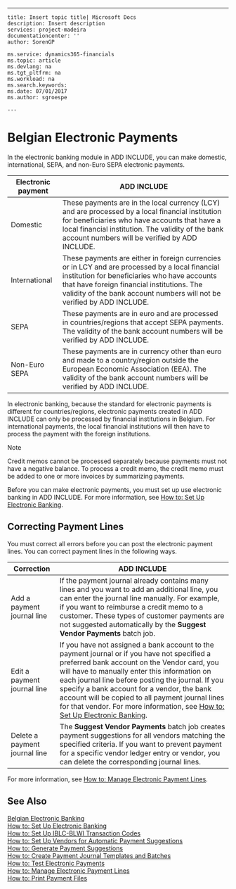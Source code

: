 ---
    title: Insert topic title| Microsoft Docs
    description: Insert description
    services: project-madeira
    documentationcenter: ''
    author: SorenGP

    ms.service: dynamics365-financials
    ms.topic: article
    ms.devlang: na
    ms.tgt_pltfrm: na
    ms.workload: na
    ms.search.keywords:
    ms.date: 07/01/2017
    ms.author: sgroespe

    ---
# Belgian Electronic Payments
In the electronic banking module in ADD INCLUDE<!--[!INCLUDE[nav_current_short](../../BusinessFunctionality/IntegratingWithMicrosoftOffice/includes/nav_current_short_md.md)]-->, you can make domestic, international, SEPA, and non\-Euro SEPA electronic payments.  
  
|Electronic payment|ADD INCLUDE<!--[!INCLUDE[bp_tabledescription](../../ApplicationDesign/includes/bp_tabledescription_md.md)]-->|  
|------------------------|---------------------------------------|  
|Domestic|These payments are in the local currency \(LCY\) and are processed by a local financial institution for beneficiaries who have accounts that have a local financial institution. The validity of the bank account numbers will be verified by ADD INCLUDE<!--[!INCLUDE[nav_current_short](../../BusinessFunctionality/IntegratingWithMicrosoftOffice/includes/nav_current_short_md.md)]-->.|  
|International|These payments are either in foreign currencies or in LCY and are processed by a local financial institution for beneficiaries who have accounts that have foreign financial institutions. The validity of the bank account numbers will not be verified by ADD INCLUDE<!--[!INCLUDE[nav_current_short](../../BusinessFunctionality/IntegratingWithMicrosoftOffice/includes/nav_current_short_md.md)]-->.|  
|SEPA|These payments are in euro and are processed in countries\/regions that accept SEPA payments. The validity of the bank account numbers will be verified by ADD INCLUDE<!--[!INCLUDE[nav_current_short](../../BusinessFunctionality/IntegratingWithMicrosoftOffice/includes/nav_current_short_md.md)]-->.|  
|Non\-Euro SEPA|These payments are in currency other than euro and made to a country\/region outside the European Economic Association \(EEA\). The validity of the bank account numbers will be verified by ADD INCLUDE<!--[!INCLUDE[nav_current_short](../../BusinessFunctionality/IntegratingWithMicrosoftOffice/includes/nav_current_short_md.md)]-->.|  
  
 In electronic banking, because the standard for electronic payments is different for countries\/regions, electronic payments created in ADD INCLUDE<!--[!INCLUDE[nav_current_short](../../BusinessFunctionality/IntegratingWithMicrosoftOffice/includes/nav_current_short_md.md)]--> can only be processed by financial institutions in Belgium. For international payments, the local financial institutions will then have to process the payment with the foreign institutions.  
  
> [!NOTE]  
>  Credit memos cannot be processed separately because payments must not have a negative balance. To process a credit memo, the credit memo must be added to one or more invoices by summarizing payments.  
  
 Before you can make electronic payments, you must set up use electronic banking in ADD INCLUDE<!--[!INCLUDE[nav_current_short](../../BusinessFunctionality/IntegratingWithMicrosoftOffice/includes/nav_current_short_md.md)]-->. For more information, see [How to: Set Up Electronic Banking](../../LocalFunctionalityForMicrosoftDynamicsNav2016/Belgium/how-to-set-up-electronic-banking.md).  
  
## Correcting Payment Lines  
 You must correct all errors before you can post the electronic payment lines. You can correct payment lines in the following ways.  
  
|Correction|ADD INCLUDE<!--[!INCLUDE[bp_tabledescription](../../ApplicationDesign/includes/bp_tabledescription_md.md)]-->|  
|----------------|---------------------------------------|  
|Add a payment journal line|If the payment journal already contains many lines and you want to add an additional line, you can enter the journal line manually. For example, if you want to reimburse a credit memo to a customer. These types of customer payments are not suggested automatically by the **Suggest Vendor Payments** batch job.|  
|Edit a payment journal line|If you have not assigned a bank account to the payment journal or if you have not specified a preferred bank account on the Vendor card, you will have to manually enter this information on each journal line before posting the journal. If you specify a bank account for a vendor, the bank account will be copied to all payment journal lines for that vendor. For more information, see [How to: Set Up Electronic Banking](../../LocalFunctionalityForMicrosoftDynamicsNav2016/Belgium/how-to-set-up-electronic-banking.md).|  
|Delete a payment journal line|The **Suggest Vendor Payments** batch job creates payment suggestions for all vendors matching the specified criteria. If you want to prevent payment for a specific vendor ledger entry or vendor, you can delete the corresponding journal lines.|  
  
 For more information, see [How to: Manage Electronic Payment Lines](../../LocalFunctionalityForMicrosoftDynamicsNav2016/Belgium/how-to-manage-electronic-payment-lines.md).  
  
## See Also  
 [Belgian Electronic Banking](../../LocalFunctionalityForMicrosoftDynamicsNav2016/Belgium/belgian-electronic-banking.md)   
 [How to: Set Up Electronic Banking](../../LocalFunctionalityForMicrosoftDynamicsNav2016/Belgium/how-to-set-up-electronic-banking.md)   
 [How to: Set Up IBLC\-BLWI Transaction Codes](../../LocalFunctionalityForMicrosoftDynamicsNav2016/Belgium/how-to-set-up-iblc-blwi-transaction-codes.md)   
 [How to: Set Up Vendors for Automatic Payment Suggestions](../../LocalFunctionalityForMicrosoftDynamicsNav2016/Belgium/how-to-set-up-vendors-for-automatic-payment-suggestions.md)   
 [How to: Generate Payment Suggestions](../../LocalFunctionalityForMicrosoftDynamicsNav2016/Belgium/how-to-generate-payment-suggestions.md)   
 [How to: Create Payment Journal Templates and Batches](../../LocalFunctionalityForMicrosoftDynamicsNav2016/Belgium/how-to-create-payment-journal-templates-and-batches.md)   
 [How to: Test Electronic Payments](../../LocalFunctionalityForMicrosoftDynamicsNav2016/Belgium/how-to-test-electronic-payments.md)   
 [How to: Manage Electronic Payment Lines](../../LocalFunctionalityForMicrosoftDynamicsNav2016/Belgium/how-to-manage-electronic-payment-lines.md)   
 [How to: Print Payment Files](../../LocalFunctionalityForMicrosoftDynamicsNav2016/Belgium/how-to-print-payment-files.md)